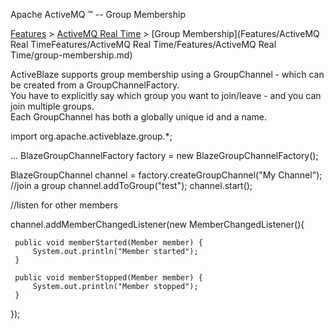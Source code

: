 Apache ActiveMQ ™ -- Group Membership 

[Features](features.md) > [ActiveMQ Real Time](FeaturesFeatures/Features/activemq-real-time.md) > [Group Membership](Features/ActiveMQ Real TimeFeatures/ActiveMQ Real Time/Features/ActiveMQ Real Time/group-membership.md)


ActiveBlaze supports group membership using a GroupChannel - which can be created from a GroupChannelFactory.  
You have to explicitly say which group you want to join/leave - and you can join multiple groups.  
Each GroupChannel has both a globally unique id and a name.

import org.apache.activeblaze.group.*;

...
BlazeGroupChannelFactory factory = new BlazeGroupChannelFactory();

BlazeGroupChannel channel = factory.createGroupChannel("My Channel");
//join a group
channel.addToGroup("test");
channel.start();

//listen for other members

channel.addMemberChangedListener(new MemberChangedListener(){

     public void memberStarted(Member member) {
         System.out.println("Member started");
     }

     public void memberStopped(Member member) {
         System.out.println("Member stopped");
     }
            
 });

